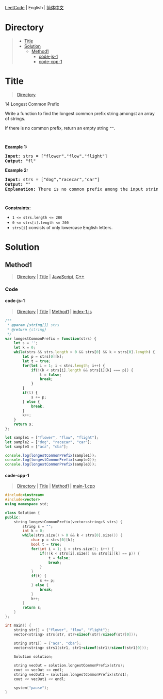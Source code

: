 [LeetCode](../README.md) | English | [简体中文](./README.CN.md)

# Directory

>- [Title](#Title)
>- [Solution](#Solution)
>    - [Method1](#Method1)
>        - [code-js-1](#code-js-1)
>        - [code-cpp-1](#code-cpp-1)

# Title

>[Directory](#Directory)

14&nbsp;Longest Common Prefix

<p>Write a function to find the longest common prefix string amongst an array of strings.</p>

<p>If there is no common prefix, return an empty string <code>&quot;&quot;</code>.</p>

<p>&nbsp;</p>
<p><strong class="example">Example 1:</strong></p>

<pre>
<strong>Input:</strong> strs = [&quot;flower&quot;,&quot;flow&quot;,&quot;flight&quot;]
<strong>Output:</strong> &quot;fl&quot;
</pre>

<p><strong class="example">Example 2:</strong></p>

<pre>
<strong>Input:</strong> strs = [&quot;dog&quot;,&quot;racecar&quot;,&quot;car&quot;]
<strong>Output:</strong> &quot;&quot;
<strong>Explanation:</strong> There is no common prefix among the input strings.
</pre>

<p>&nbsp;</p>
<p><strong>Constraints:</strong></p>

<ul>
	<li><code>1 &lt;= strs.length &lt;= 200</code></li>
	<li><code>0 &lt;= strs[i].length &lt;= 200</code></li>
	<li><code>strs[i]</code> consists of only lowercase English letters.</li>
</ul>


# Solution

## Method1

>[Directory](#Directory) | [Title](#Title) | [JavaScript](#code-js-1), [C++](#code-cpp-1)

### Code

#### code-js-1

>[Directory](#Directory) | [Title](#Title) | [Method1](#Method1) | [index-1.js](./index-1.js "index-1.js")

```JavaScript
/**
 * @param {string[]} strs
 * @return {string}
 */
var longestCommonPrefix = function(strs) {
    let s = '';
    let k = 0;
    while(strs && strs.length > 0 && strs[0] && k < strs[0].length) {
        let p = strs[0][k];
        let t = true;
        for(let i = 1; i < strs.length; i++) {
            if(!(k < strs[i].length && strs[i][k] === p)) {
                t = false;
                break;
            }
        }
        if(t) {
            s += p;
        } else {
            break;
        }
        k++;
    }
    return s;
};

let sample1 = ["flower", "flow", "flight"];
let sample2 = ["dog", "racecar", "car"];
let sample3 = ["aca", "cba"];

console.log(longestCommonPrefix(sample1));
console.log(longestCommonPrefix(sample2));
console.log(longestCommonPrefix(sample3));

```

#### code-cpp-1

>[Directory](#Directory) | [Title](#Title) | [Method1](#Method1) | [main-1.cpp](./main-1.cpp "main-1.cpp")

```C++
#include<iostream>
#include<vector>
using namespace std;

class Solution {
public:
    string longestCommonPrefix(vector<string>& strs) {
        string s = "";
        int k = 0;
        while(strs.size() > 0 && k < strs[0].size()) {
            char p = strs[0][k];
            bool t = true;
            for(int i = 1; i < strs.size(); i++) {
                if(!(k < strs[i].size() && strs[i][k] == p)) {
                    t = false;
                    break;
                }
            }
            if(t) {
                s += p;
            } else {
                break;
            }
            k++;
        }
        return s;
    }
};

int main() {
    string str[] = {"flower", "flow", "flight"};
    vector<string> strs(str, str+sizeof(str)/sizeof(str[0]));
    
    string str1[] = {"aca", "cba"};
    vector<string> strs1(str1, str1+sizeof(str1)/sizeof(str1[0]));

    Solution solution;

    string vecOut = solution.longestCommonPrefix(strs);
    cout << vecOut << endl;
    string vecOut1 = solution.longestCommonPrefix(strs1);
    cout << vecOut1 << endl;

    system("pause");
}
```

